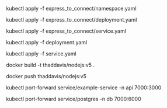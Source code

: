 kubectl apply -f express_to_connect/namespace.yaml

kubectl apply -f express_to_connect/deployment.yaml

kubectl apply -f express_to_connect/service.yaml

kubectl apply -f deployment.yaml

kubectl apply -f service.yaml

docker build -t thaddavis/nodejs:v5 .

docker push thaddavis/nodejs:v5

kubectl port-forward service/example-service -n api 7000:3000

kubectl port-forward service/postgres -n db 7000:6000